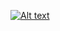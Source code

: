  [![Alt text](https://raw.githubusercontent.com/rahuldkjain/github-profile-readme-generator/master/src/images/icons/Social/twitter-smaller.svg)](https://twitter.com/loseph_io) 
